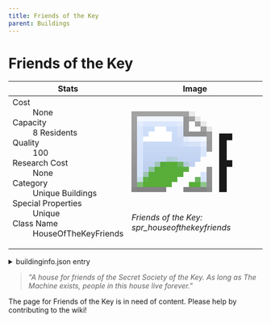 ```yaml
---
title: Friends of the Key
parent: Buildings
---
```

# Friends of the Key

[//]: # (Pre-generated content)
<table><thead><tr><th>Stats</th><th>Image</th></tr></thead><tbody><tr><td><dl><dt>Cost</dt><dd>None</dd><dt>Capacity</dt><dd>8 Residents</dd><dt>Quality</dt><dd>100</dd><dt>Research Cost</dt><dd>None</dd><dt>Category</dt><dd>Unique Buildings</dd><dt>Special Properties</dt><dd>Unique</dd><dt>Class Name</dt><dd>HouseOfTheKeyFriends</dd></dl></td><td><style>.building-image {width: 200px;height: 200px;overflow: hidden;position: relative;}.building-image img {image-rendering: pixelated;object-fit: none;transform: scale(10);transform-origin: left top;position: absolute;left: 0;top: 0;}.resource-image {width: 200px;height: 200px;overflow: hidden;position: relative;}.resource-image img {image-rendering: pixelated;object-fit: none;transform: scale(20);transform-origin: left top;position: absolute;left: 0;top: 0;}.building-icon {width: 20px;height: 20px;overflow: hidden;position: relative;display: inline-block;}.building-icon img {image-rendering: pixelated;object-fit: none;transform: scale(1);transform-origin: left top;position: absolute;left: 0;top: 0;}.resource-icon {width: 20px;height: 20px;overflow: hidden;position: relative;display: inline-block;}.resource-icon img {image-rendering: pixelated;object-fit: none;transform: scale(2);transform-origin: left top;position: absolute;left: 0;top: 0;}</style><div class="building-image"><img style="object-position: -206px -931px;" src="https://tfe2-wiki.github.io/assets/sprites.png" alt="Friends of the Key Back"><img style="object-position: -184px -931px;" src="https://tfe2-wiki.github.io/assets/sprites.png" alt="Friends of the Key"></div><i>Friends of the Key: spr_houseofthekeyfriends</i></td></tr></tbody></table><details><summary>buildinginfo.json entry</summary>```json
	{
    "className": "HouseOfTheKeyFriends",
    "food": 0,
    "wood": 0,
    "stone": 0,
    "knowledge": 0,
    "category": "Unique Buildings",
    "unlockedByDefault": false,
    "specialInfo": [
        "Unique"
    ],
    "residents": 8,
    "quality": 100,
    "notUnlockedWithAll": true
}
	```</details><blockquote><i>"A house for friends of the Secret Society of the Key. As long as The Machine exists, people in this house live forever."</i></blockquote>

The page for Friends of the Key is in need of content. Please help by contributing to the wiki!

